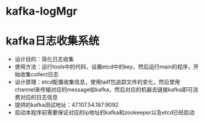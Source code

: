 # kafka-logMgr
# kafka日志收集系统
- 设计目的：简化日志收集
- 使用方法：运行tools中的代码，设置etcd中的key，然后运行main的程序，开始收集collect日志
- 设计原理：etcd配置收集信息，使用tailf包追踪文件的变化，然后使用channel来传输对应的message给kafka，然后对应的机器去链接kafka即可消费对应的日志信息
- 提供的kafka测试地址：47.107.54.187:9092
- 启动本程序前需要保证对应的ip地址的kafka和zookeeper以及etcd已经启动
